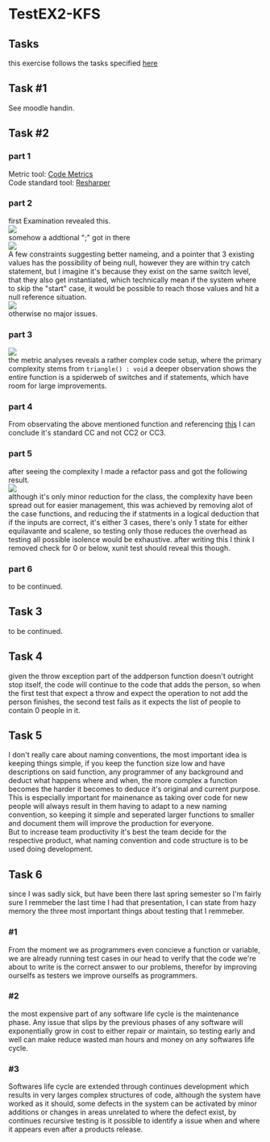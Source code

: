 # TestEX2-KFS

## Tasks

this exercise follows the tasks specified [here](https://github.com/datsoftlyngby/soft2018spring-test-teaching-material/blob/master/exercises/Static%20Test%20Techniques%20Exercises.pdf)

## Task #1
See moodle handin.

## Task #2

### part 1
Metric tool: [Code Metrics](https://marketplace.visualstudio.com/items?itemName=Elisha.CodeMetrices)   
Code standard tool: [Resharper](https://www.jetbrains.com/resharper/download/)   

### part 2
first Examination revealed this.   
![](https://i.gyazo.com/d941443b203f70965c5302a2053391eb.png)   
somehow a addtional ";" got in there   
![](https://i.gyazo.com/f5be50346b6c9c275e963abce2439592.png)   
A few constraints suggesting better nameing, and a pointer that 3 existing values has the possibility of being null, however they are within try catch statement, but I imagine it's because they exist on the same switch level, that they also get instantiated, which technically mean if the system where to skip the "start" case, it would be possible to reach those values and hit a null reference situation.   
![](https://i.gyazo.com/0066a4106ab19dad31e849179cd4bcb6.png)   
otherwise no major issues.   

### part 3
![](https://i.gyazo.com/fecbddf96a8072d0f22d79c0240b80c0.png)   
the metric analyses reveals a rather complex code setup, where the primary complexity stems from ```triangle() : void``` a deeper observation shows the entire function is a spiderweb of switches and if statements, which have room for large improvements.   

### part 4
From observating the above mentioned function and referencing [this](http://www.aivosto.com/project/help/pm-complexity.html) I can conclude it's standard CC and not CC2 or CC3.   

### part 5
after seeing the complexity I made a refactor pass and got the following result.   
![](https://i.gyazo.com/d1a036df21a60035460a9d5c9f946baf.png)   
although it's only minor reduction for the class, the complexity have been spread out for easier management, this was achieved by removing alot of the case functions, and reducing the if statments in a logical deduction that if the inputs are correct, it's either 3 cases, there's only 1 state for either equilavante and scalene, so testing only those reduces the overhead as testing all possible isolence would be exhaustive.
after writing this I think I removed check for 0 or below, xunit test should reveal this though.

### part 6
to be continued.   

## Task 3
to be continued.   

## Task 4
given the throw exception part of the addperson function doesn't outright stop itself, the code will continue to the code that adds the person, so when the first test that expect a throw and expect the operation to not add the person finishes, the second test fails as it expects the list of people to contain 0 people in it.

## Task 5
I don't really care about naming conventions, the most important idea is keeping things simple, if you keep the function size low and have descriptions on said function, any programmer of any background and deduct what happens where and when, the more complex a function becomes the harder it becomes to deduce it's original and current purpose.
This is especially important for mainenance as taking over code for new people will always result in them having to adapt to a new naming convention, so keeping it simple and seperated larger functions to smaller and document them will improve the production for everyone.   
But to increase team productivity it's best the team decide for the respective product, what naming convention and code structure is to be used doing development.

## Task 6
since I was sadly sick, but have been there last spring semester so I'm fairly sure I remmeber the last time I had that presentation, I can state from hazy memory the three most important things about testing that I remmeber.
### #1
From the moment we as programmers even concieve a function or variable, we are already running test cases in our head to verify that the code we're about to write is the correct answer to our problems, therefor by improving ourselfs as testers we improve ourselfs as programmers.
### #2
the most expensive part of any software life cycle is the maintenance phase. Any issue that slips by the previous phases of any software will exponentially grow in cost to either repair or maintain, so testing early and well can make reduce wasted man hours and money on any softwares life cycle.
### #3
Softwares life cycle are extended through continues development which results in very larges complex structures of code, although the system have worked as it should, some defects in the system can be activated by minor additions or changes in areas unrelated to where the defect exist, by continues recursive testing is it possible to identify a issue when and where it appears even after a products release.
